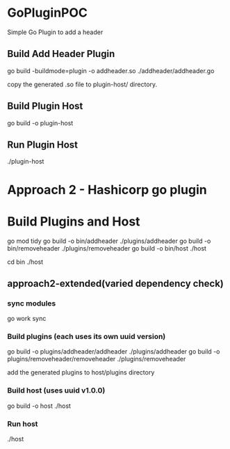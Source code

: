 # GoPluginPOC
Simple Go Plugin to add a header

## Build Add Header Plugin 

go build -buildmode=plugin -o addheader.so ./addheader/addheader.go

copy the generated .so file to plugin-host/ directory.

## Build Plugin Host

go build -o plugin-host

## Run Plugin Host

./plugin-host 

# Approach 2 - Hashicorp go plugin

# Build Plugins and Host

go mod tidy
go build -o bin/addheader ./plugins/addheader
go build -o bin/removeheader ./plugins/removeheader
go build -o bin/host ./host

cd bin
./host

## approach2-extended(varied dependency check)

### sync modules
go work sync

### Build plugins (each uses its own uuid version)
go build -o plugins/addheader/addheader ./plugins/addheader
go build -o plugins/removeheader/removeheader ./plugins/removeheader

add the generated plugins to host/plugins directory

### Build host (uses uuid v1.0.0)
go build -o host ./host

### Run host
./host

